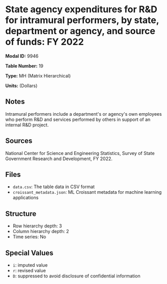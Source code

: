 # State agency expenditures for R&D for intramural performers, by state, department or agency, and source of funds: FY 2022

**Modal ID:** 9946

**Table Number:** 19

**Type:** MH (Matrix Hierarchical)

**Units:** (Dollars)

## Notes

Intramural performers include a department's or agency's own employees who perform R&D and services performed by others in support of an internal R&D project.

## Sources

National Center for Science and Engineering Statistics, Survey of State Government Research and Development, FY 2022.

## Files

- `data.csv`: The table data in CSV format
- `croissant_metadata.json`: ML Croissant metadata for machine learning applications

## Structure

- Row hierarchy depth: 3
- Column hierarchy depth: 2
- Time series: No

## Special Values

- `i`: imputed value
- `r`: revised value
- `D`: suppressed to avoid disclosure of confidential information
